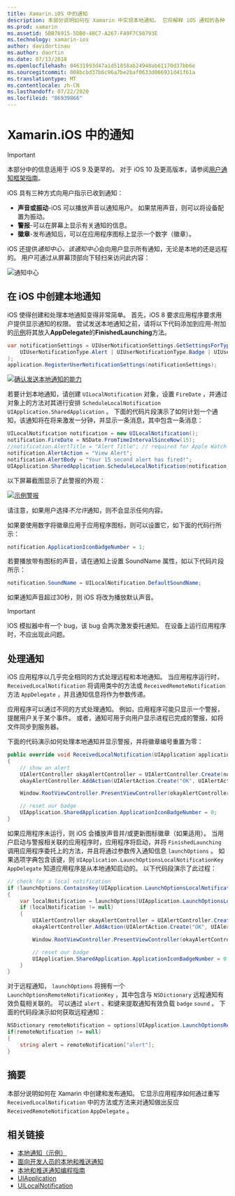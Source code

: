 ```yaml
---
title: Xamarin.iOS 中的通知
description: 本部分说明如何在 Xamarin 中实现本地通知。 它将解释 iOS 通知的各种 UI 元素，并讨论创建和显示通知所涉及的 API。
ms.prod: xamarin
ms.assetid: 5BB76915-5DB0-48C7-A267-FA9F7C50793E
ms.technology: xamarin-ios
author: davidortinau
ms.author: daortin
ms.date: 07/13/2018
ms.openlocfilehash: 04631993d47a1d51858ab24948ab61170d37bb6e
ms.sourcegitcommit: 008bcbd37b6c96a7be2baf0633d066931d41f61a
ms.translationtype: MT
ms.contentlocale: zh-CN
ms.lasthandoff: 07/22/2020
ms.locfileid: "86939866"
---
```

# <a name="notifications-in-xamarinios"></a>Xamarin.iOS 中的通知

> [!IMPORTANT]
> 本部分中的信息适用于 iOS 9 及更早的。 对于 iOS 10 及更高版本，请参阅[用户通知框架指南](~/ios/platform/user-notifications/index.md)。

iOS 具有三种方式向用户指示已收到通知：

- **声音或振动**-iOS 可以播放声音以通知用户。 如果禁用声音，则可以将设备配置为振动。
- **警报**-可以在屏幕上显示有关通知的信息。
- **徽章**-发布通知后，可以在应用程序图标上显示一个数字（徽章）。

iOS 还提供*通知中心，该通知中心*会向用户显示所有通知，无论是本地的还是远程的。 用户可通过从屏幕顶部向下轻扫来访问此内容：

![通知中心](local-notifications-in-ios-images/image13.png "通知中心")

## <a name="creating-local-notifications-in-ios"></a>在 iOS 中创建本地通知

iOS 使得创建和处理本地通知变得非常简单。
首先，iOS 8 要求应用程序要求用户提供显示通知的权限。 尝试发送本地通知之前，请将以下代码添加到应用-附加的[示例](https://docs.microsoft.com/samples/xamarin/ios-samples/localnotifications)将其放入**AppDelegate**的**FinishedLaunching**方法。

```csharp
var notificationSettings = UIUserNotificationSettings.GetSettingsForTypes(
    UIUserNotificationType.Alert | UIUserNotificationType.Badge | UIUserNotificationType.Sound, null
);
application.RegisterUserNotificationSettings(notificationSettings);
```

[![确认发送本地通知的能力](local-notifications-in-ios-images/image0-sml.png "确认发送本地通知的能力")](local-notifications-in-ios-images/image0.png#lightbox)

若要计划本地通知，请创建 `UILocalNotification` 对象，设置 `FireDate` ，并通过对象上的方法对其进行安排 `ScheduleLocalNotification` `UIApplication.SharedApplication` 。 下面的代码片段演示了如何计划一个通知，该通知将在将来激发一分钟，并显示一条消息，其中包含一条消息：

```csharp
UILocalNotification notification = new UILocalNotification();
notification.FireDate = NSDate.FromTimeIntervalSinceNow(15);
//notification.AlertTitle = "Alert Title"; // required for Apple Watch notifications
notification.AlertAction = "View Alert";
notification.AlertBody = "Your 15 second alert has fired!";
UIApplication.SharedApplication.ScheduleLocalNotification(notification);
```

以下屏幕截图显示了此警报的外观：

[![示例警报](local-notifications-in-ios-images/image2-sml.png)](local-notifications-in-ios-images/image2.png#lightbox)

请注意，如果用户选择*不允许*通知，则不会显示任何内容。

如果要使用数字将徽章应用于应用程序图标，则可以设置它，如下面的代码行所示：

```csharp
notification.ApplicationIconBadgeNumber = 1;
```

若要播放带有图标的声音，请在通知上设置 SoundName 属性，如以下代码片段所示：

```csharp
notification.SoundName = UILocalNotification.DefaultSoundName;
```

如果通知声音超过30秒，则 iOS 将改为播放默认声音。

> [!IMPORTANT]
> IOS 模拟器中有一个 bug，该 bug 会两次激发委托通知。 在设备上运行应用程序时，不应出现此问题。

## <a name="handling-notifications"></a>处理通知

iOS 应用程序以几乎完全相同的方式处理远程和本地通知。 当应用程序运行时， `ReceivedLocalNotification` 将调用类中的方法或 `ReceivedRemoteNotification` 方法 `AppDelegate` ，并且通知信息将作为参数传递。

应用程序可以通过不同的方式处理通知。 例如，应用程序可能只显示一个警报，提醒用户关于某个事件。 或者，通知可用于向用户显示进程已完成的警报，如将文件同步到服务器。

下面的代码演示如何处理本地通知并显示警报，并将徽章编号重置为零：

```csharp
public override void ReceivedLocalNotification(UIApplication application, UILocalNotification notification)
{
    // show an alert
    UIAlertController okayAlertController = UIAlertController.Create(notification.AlertAction, notification.AlertBody, UIAlertControllerStyle.Alert);
    okayAlertController.AddAction(UIAlertAction.Create("OK", UIAlertActionStyle.Default, null));

    Window.RootViewController.PresentViewController(okayAlertController, true, null);

    // reset our badge
    UIApplication.SharedApplication.ApplicationIconBadgeNumber = 0;
}
```

如果应用程序未运行，则 iOS 会播放声音并/或更新图标徽章（如果适用）。 当用户启动与警报相关联的应用程序时，应用程序将启动，并将 `FinishedLaunching` 调用应用程序委托上的方法，并且将通过参数传入通知信息 `launchOptions` 。 如果选项字典包含该键，则 `UIApplication.LaunchOptionsLocalNotificationKey` `AppDelegate` 知道应用程序是从本地通知启动的。 以下代码段演示了此过程：

```csharp
// check for a local notification
if (launchOptions.ContainsKey(UIApplication.LaunchOptionsLocalNotificationKey))
{
    var localNotification = launchOptions[UIApplication.LaunchOptionsLocalNotificationKey] as UILocalNotification;
    if (localNotification != null)
    {
        UIAlertController okayAlertController = UIAlertController.Create(localNotification.AlertAction, localNotification.AlertBody, UIAlertControllerStyle.Alert);
        okayAlertController.AddAction(UIAlertAction.Create("OK", UIAlertActionStyle.Default, null));

        Window.RootViewController.PresentViewController(okayAlertController, true, null);

        // reset our badge
        UIApplication.SharedApplication.ApplicationIconBadgeNumber = 0;
    }
}
```

对于远程通知， `launchOptions` 将拥有一个 `LaunchOptionsRemoteNotificationKey` ，其中包含与 `NSDictionary` 远程通知有效负载相关联的。 可以通过 `alert` 、和键来提取通知有效负载 `badge` `sound` 。 下面的代码段演示如何获取远程通知：

```csharp
NSDictionary remoteNotification = options[UIApplication.LaunchOptionsRemoteNotificationKey];
if(remoteNotification != null)
{
    string alert = remoteNotification["alert"];
}
```

## <a name="summary"></a>摘要

本部分说明如何在 Xamarin 中创建和发布通知。 它显示应用程序如何通过重写 `ReceivedLocalNotification` 中的方法或方法来对通知做出反应 `ReceivedRemoteNotification` `AppDelegate` 。

## <a name="related-links"></a>相关链接

- [本地通知（示例）](https://docs.microsoft.com/samples/xamarin/ios-samples/localnotifications)
- [面向开发人员的本地和推送通知](https://developer.apple.com/notifications/)
- [本地和推送通知编程指南](https://developer.apple.com/library/prerelease/content/documentation/NetworkingInternet/Conceptual/RemoteNotificationsPG/)
- [UIApplication](https://docs.microsoft.com/dotnet/api/uikit.uiapplication)
- [UILocalNotification](https://docs.microsoft.com/dotnet/api/uikit.UILocalNotification)
